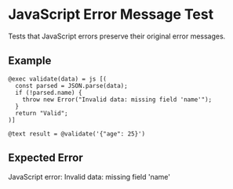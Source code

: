 # JavaScript Error Message Test

Tests that JavaScript errors preserve their original error messages.

## Example

```mlld
@exec validate(data) = js [(
  const parsed = JSON.parse(data);
  if (!parsed.name) {
    throw new Error("Invalid data: missing field 'name'");
  }
  return "Valid";
)]

@text result = @validate('{"age": 25}')
```

## Expected Error

JavaScript error: Invalid data: missing field 'name'